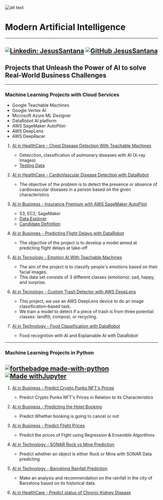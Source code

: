 ![alt text](https://esmarketingdigital.com/images/Modern_Artificial_Intelligence.png) 
# Modern Artificial Intelligence  
---
[![Linkedin: JesusSantana](https://img.shields.io/badge/-JesusSantana-blue?style=flat-square&logo=Linkedin&logoColor=white&link=https://www.linkedin.com/in/chus-santana/)](https://www.linkedin.com/in/chus-santana/) [![GitHub JesusSantana](https://img.shields.io/github/followers/jesussantana?label=follow&style=social)](https://github.com/jesussantana)  
---  
## Projects that Unleash the Power of AI to solve Real-World Business Challenges
---  
### Machine Learning Projects with Cloud Services  

- Google Teachable Machines
- Google Vertex AI
- Microsoft Azure ML Designer
- DataRobot AI platform
- AWS SageMaker AutoPilot-
- AWS DeepLens
 - AWS DeepRacer

1. [AI in HealthCare - Chest Disease Detection With Teachable Machines](https://teachablemachine.withgoogle.com/models/51m9nmioQ/) 
    - Detecction, classification of pulmonary diseases with AI (X-ray Images)
    - [Testing Data](https://drive.google.com/drive/folders/1-CuUumpUn0aP398X21IrwKuHo2NOVHXn)


2. [AI in HealthCare - CardioVascular Disease Detection with DataRobot](https://60e50a6d1ff3629d97a994fa.apps2.datarobot.com/?token=H0iBuqYOSo4SffT5Z1sQ1GYN4xboYKDZbZ6RlqJNbqs)

   - The objective of the problem is to detect the presence or absence of cardiovascular diseases in a person based on the given characteristics

3. [AI in Business - Insurance Premium with AWS SageMaker AutoPilot](https://github.com/jesussantana/Modern-Artificial-Intelligence/blob/main/notebooks/AI%20in%20Business%20-%20Insurance%20Premium%20with%20AWS%20SageMaker%20AutoPilot/Insurance_Prediction_AutoPilot_Startup.ipynb)

    - S3, EC2, SageMaker
    - [Data Explorer](https://github.com/jesussantana/Modern-Artificial-Intelligence/blob/main/notebooks/AI%20in%20Business%20-%20Insurance%20Premium%20with%20AWS%20SageMaker%20AutoPilot/SageMakerAutopilotDataExplorationNotebook.html)
    - [Candidate Definition](https://github.com/jesussantana/Modern-Artificial-Intelligence/blob/main/notebooks/AI%20in%20Business%20-%20Insurance%20Premium%20with%20AWS%20SageMaker%20AutoPilot/SageMakerAutopilotCandidateDefinitionNotebook.html)  

4. [AI in Businnes - Predicting Flight Delays with DataRobot](https://60e895727e71a6eaa3a03fa3.apps2.datarobot.com/?token=8C8XQxDzhpww8nMnclVY2DMp-VqiOI-AtM8_Gu9aVQY)

    - The objective of the project is to develop a model aimed at predicting flight delays at take-off 

5. [AI in Tecnology - Emotion AI With Teachable Machines](https://teachablemachine.withgoogle.com/models/RxdCZMbqh/)  

    - The aim of the project is to classify people's emotions based on their facial images. 
    - This data set consists of 3 different classes (emotions): sad, happy, and surprise.

6. [AI in Tecnology - Custom Trash Detector with AWS DeppLens](https://github.com/jesussantana/Modern-Artificial-Intelligence/blob/main/notebooks/AI%20in%20Technology%20-%20AWS%20DeepLens%20Custom%20Trash%20Detector/AI-in-Technology-aws-deeplens-custom-trash-detector.ipynb)  

    - This project, we use an AWS DeepLens device to do an image classification–based task. 
    - We train a model to detect if a piece of trash is from three potential classes: landfill, compost, or recycling.

7. [AI in Technology - Food Classification with DataRobot](#)  

    - Food recognition with AI and Explainable AI with DataRobot


---
### Machine Learning Projects in Python  
[![forthebadge made-with-python](http://ForTheBadge.com/images/badges/made-with-python.svg)](https://www.python.org/)  
[![Made withJupyter](https://img.shields.io/badge/Made%20with-Jupyter-orange?style=for-the-badge&logo=Jupyter)](https://jupyter.org/try)    
---  

1. [AI in Business - Predict Crypto Punks NFT's Prices](https://drive.google.com/file/d/1PpVMcJtAnLuVKMa4fPB6SqX1Fb2bbI-G/view?usp=sharing) 

    - Predict Crypto Punks NFT's Prices in Relation to its Characteristics

2. [AI in Business - Predicting the Hotel Booking](https://github.com/jesussantana/Modern-Artificial-Intelligence/blob/main/notebooks/AI%20in%20Business%20-%20Predicting%20the%20Hotel%20booking/ML_hotel_booking_Prediction_deploy.ipynb)  

   - Predict Whether booking is going to cancel or not

3. [AI in Business - Predict Flight Prices](https://github.com/jesussantana/Modern-Artificial-Intelligence/blob/main/notebooks/AI%20in%20Business%20-%20Predict%20the%20Prices%20of%20Flight/ML_flight_price_deploy.ipynb)  

   - Predict the prices of Flght using Regression & Ensemble Algorithms

4. [AI in Technology - SONAR Rock vs Mine Prediction](https://github.com/jesussantana/Modern-Artificial-Intelligence/blob/main/notebooks/AI%20in%20Technology%20-%20SONAR%20Rock%20vs%20Mine%20Prediction/ML_Rock_vs_Mine_Prediction.ipynb)  

   - Predict whether an object is either Rock or Mine with SONAR Data  predicting

5. [AI in Technology - Barcelona Rainfall Prediction](https://drive.google.com/file/d/1NVu3lp8N7PPKJEqoKxQ469SYdIPACB3b/view?usp=sharing)  

   - Make an analysis and recommendation on the rainfall in the city of Barcelona based on its historical data.

6. [Ai in HealthCare - Predict status of Chronic Kidney Disease](https://github.com/jesussantana/Modern-Artificial-Intelligence/blob/main/notebooks/Ai%20in%20HealthCare%20-%20Predict%20status%20of%20Chronic%20kidney%20disease/ML_chronic_Kidney_disease-deploy.ipynb)  


